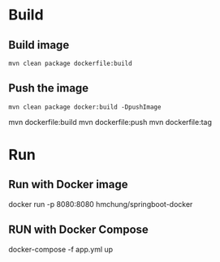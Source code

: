 # Build
## Build image

    mvn clean package dockerfile:build

## Push the image
    mvn clean package docker:build -DpushImage

mvn dockerfile:build
mvn dockerfile:push
mvn dockerfile:tag


# Run
## Run with Docker image
docker run -p 8080:8080 hmchung/springboot-docker

## RUN with Docker Compose
docker-compose -f app.yml up